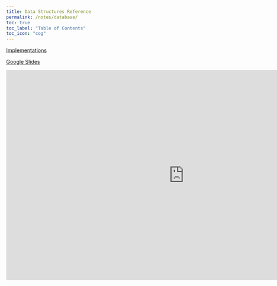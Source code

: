 ```yaml
---
title: Data Structures Reference
permalink: /notes/database/
toc: true
toc_label: "Table of Contents"
toc_icon: "cog"
---
```


[Implementations](https://github.com/alackles/CMSC-270-ST-23/tree/main/datastructs)

[Google Slides](https://docs.google.com/presentation/d/1kIiLDQ8EamlhKG7fusS8R8D0rmt7Aqt5xTDuaUUSeLc/edit?usp=sharing)

<iframe src="https://docs.google.com/presentation/d/e/2PACX-1vSj-sHazHgpxqX0TDtcVO_XyeM3H9YdrvVDZvUPHt-_i8uK6g44xiq5sdp2hWtG2_1WVbJyas5QYaL3/embed?start=false&loop=false&delayms=3000" frameborder="0" width="960" height="569" allowfullscreen="true" mozallowfullscreen="true" webkitallowfullscreen="true"></iframe>